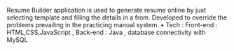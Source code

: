 Resume Builder application is used to generate resume online by just selecting template and filling the details in a from. Developed to override the problems prevailing in the practicing manual system.
• Tech : Front-end : HTML,CSS,JavaScript , Back-end : Java , database connectivity with MySQL
